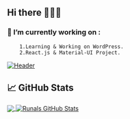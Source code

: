 ## Hi there 👋👋👋

### 🔭 I’m currently working on :
        1.Learning & Working on WordPress.
        2.React.js & Material-UI Project.        

[![Header](https://raw.githubusercontent.com/RunalBandishti/RunalBandishti/master/demo.png "Header")](https://runalbandishti.me/)

## &#x1f4c8; GitHub Stats

<a href="https://github.com/RunalBandishti/RunalBandishti">
  <img align="center" src="https://github-readme-stats.vercel.app/api/top-langs/?username=RunalBandishti&hide=java,tex&title_color=ffffff&text_color=c9cacc&icon_color=2bbc8a&bg_color=1d1f21&langs_count=4" />
</a>

<a href="https://github.com/RunalBandishti/RunalBandishti">
  <img align="center" src="https://github-readme-stats.vercel.app/api?username=RunalBandishti&show_icons=true&line_height=27&count_private=true&title_color=ffffff&text_color=c9cacc&icon_color=2bbc8a&bg_color=1d1f21" alt="Runals GitHub Stats" />
</a>

<!--
**RunalBandishti/RunalBandishti** is a ✨ _special_ ✨ repository because its `README.md` (this file) appears on your GitHub profile.

Here are some ideas to get you started:

- 
- 🌱 I’m currently learning ...
- 👯 I’m looking to collaborate on ...
- 🤔 I’m looking for help with ...
- 💬 Ask me about ...
- 📫 How to reach me: ...
- 😄 Pronouns: ...
- ⚡ Fun fact: ...
-->
